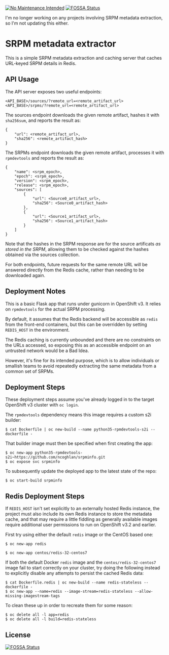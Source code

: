 [![No Maintenance Intended](http://unmaintained.tech/badge.svg)](http://unmaintained.tech/)
[![FOSSA Status](https://app.fossa.com/api/projects/git%2Bgithub.com%2Fncoghlan%2Fsrpminfo.svg?type=shield)](https://app.fossa.com/projects/git%2Bgithub.com%2Fncoghlan%2Fsrpminfo?ref=badge_shield)

I'm no longer working on any projects involving SRPM metadata extraction, so I'm not updating this either.

# SRPM metadata extractor

This is a simple SRPM metadata extraction and caching server that caches
URL-keyed SRPM details in Redis.

## API Usage

The API server exposes two useful endpoints:

    <API_BASE>/sources/?remote_url=<remote_artifact_url>
    <API_BASE>/srpms/?remote_url=<remote_artifact_url>

The sources endpoint downloads the given remote artifact, hashes it
with `sha256sum`, and reports the result as:

    {
        "url": <remote_artifact_url>,
        "sha256": <remote_artifact_hash>
    }

The SRPMs endpoint downloads the given remote artifact, processes it with
`rpmdevtools` and reports the result as:

    {
        "name": <srpm_epoch>,
        "epoch": <srpm_epoch>,
        "version": <srpm_epoch>,
        "release": <srpm_epoch>,
        "sources": [
            {
                "url": <Source0_artifact_url>,
                "sha256": <Source0_artifact_hash>
            },
            {
                "url": <Source1_artifact_url>,
                "sha256": <Source1_artifact_hash>
            }
        ]
    }

Note that the hashes in the SRPM response are for the source artificats
*as stored in the SRPM*, allowing them to be checked against the hashes
obtained via the sources collection.

For both endpoints, future requests for the same remote URL will be answered
directly from the Redis cache, rather than needing to be downloaded again.

## Deployment Notes

This is a basic Flask app that runs under gunicorn in OpenShift v3. It relies
on `rpmdevtools` for the actual SRPM processing.

By default, it assumes that the Redis backend will be accessible as `redis`
from the front-end containers, but this can be overridden by setting
`REDIS_HOST` in the environment.

The Redis caching is currently unbounded and there are no constraints on the
URLs accessed, so exposing this as an accessible endpoint on an untrusted
network would be a Bad Idea.

However, it's fine for its intended purpose, which is to allow individuals
or smallish teams to avoid repeatedly extracting the same metadata from a
common set of SRPMs.


## Deployment Steps

These deployment steps assume you've already logged in to the target
OpenShift v3 cluster with `oc login`.

The `rpmdevtools` dependency means this image requires a custom s2i builder:

```
$ cat Dockerfile | oc new-build --name python35-rpmdevtools-s2i --dockerfile -
```

That builder image must then be specified when first creating the app:

```
$ oc new-app python35-rpmdevtools-s2i~https://github.com/ncoghlan/srpminfo.git
$ oc expose svc srpminfo
```

To subsequently update the deployed app to the latest state of the repo:

```
$ oc start-build srpminfo
```

## Redis Deployment Steps

If `REDIS_HOST` isn't set explicitly to an externally hosted Redis instance,
the project must also include its own Redis instance to store the metadata
cache, and that may require a little fiddling as generally available images
require additional user permissions to run on OpenShift v3.2 and earlier.

First try using either the default `redis` image or the CentOS based one:

```
$ oc new-app redis
```

```
$ oc new-app centos/redis-32-centos7
```

If both the default Docker `redis` image and the `centos/redis-32-centos7`
image fail to start correctly on your cluster, try doing the following
instead to explicitly disable any attempts to persist the cached Redis data:

```
$ cat Dockerfile.redis | oc new-build --name redis-stateless --dockerfile -
$ oc new-app --name=redis --image-stream=redis-stateless --allow-missing-imagestream-tags
```

To clean these up in order to recreate them for some reason:

```
$ oc delete all -l app=redis
$ oc delete all -l build=redis-stateless
```


## License
[![FOSSA Status](https://app.fossa.com/api/projects/git%2Bgithub.com%2Fncoghlan%2Fsrpminfo.svg?type=large)](https://app.fossa.com/projects/git%2Bgithub.com%2Fncoghlan%2Fsrpminfo?ref=badge_large)